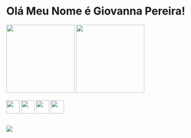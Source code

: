 # Olá Meu Nome é Giovanna Pereira!

<div>
  <img height="180cm" src="https://github-readme-stats.vercel.app/api?username=giovannagpereira&show_icons=true&theme=dracula"/>
    <img height="180cm" src="https://github-readme-stats.vercel.app/api/top-langs/?username=giovannagpereira&theme=dark"/>
</div>

<div style = " display: inline-block"><br>
  <img  height="35cm" src="https://cdn.jsdelivr.net/gh/devicons/devicon/icons/javascript/javascript-original.svg"/>   
            <img  height="35cm" src="https://cdn.jsdelivr.net/gh/devicons/devicon/icons/html5/html5-original.svg"/>
                <img height="35cm" src="https://cdn.jsdelivr.net/gh/devicons/devicon/icons/css3/css3-original.svg"/>
                 <img height="35cm" src="https://cdn.jsdelivr.net/gh/devicons/devicon/icons/react/react-original-wordmark.svg" />
          
                
</div>

##
<div>
<img a href = "" src="https://img.shields.io/badge/LinkedIn-0077B5?style=for-the-badge&logo=linkedin&logoColor=white" />
  
</div>
